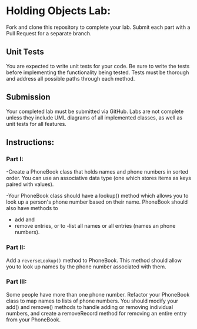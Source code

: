 # Holding Objects Lab:

Fork and clone this repository to complete your lab. Submit each part with a Pull Request for a separate branch.

## Unit Tests

You are expected to write unit tests for your code. Be sure to write the tests before implementing the functionality being tested. Tests must be thorough and address all possible paths through each method.

## Submission

Your completed lab must be submitted via GitHub. Labs are not complete unless they include UML diagrams of all implemented classes, as well as unit tests for all features.

## Instructions:

### Part I:

-Create a PhoneBook class
    that holds names and phone numbers
        in sorted order. 
        You can use an associative data type (one which stores items as keys paired with values).

-Your PhoneBook class should have a lookup() method which allows you to look up a person's phone number based on their name. 
PhoneBook should also have methods to 
   - add and 
   - remove entries, 
    or to 
    -list all names or 
    all entries (names an phone numbers).

### Part II:

Add a `reverseLookup()` method to PhoneBook. This method should allow you to look up names by the phone number associated with them.

### Part III: 

Some people have more than one phone number. Refactor your PhoneBook class to map names to lists of phone numbers. You should modify your add() and remove() methods to handle adding or removing individual numbers, and create a removeRecord method for removing an entire entry from your PhoneBook.

